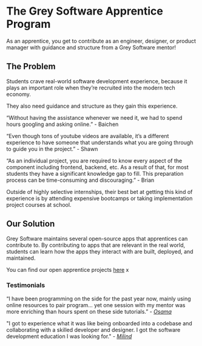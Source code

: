 # The Grey Software Apprentice Program

As an apprentice, you get to contribute as an engineer, designer, or product manager with guidance and structure from a Grey Software mentor!

## The Problem

Students crave real-world software development experience, because it plays an important role when they’re recruited into the modern tech economy. 

They also need guidance and structure as they gain this experience. 

“Without having the assistance whenever we need it, we had to spend hours googling and asking online.” - Baichen

“Even though tons of youtube videos are available, it’s a different experience to have someone that understands what you are going through to guide you in the project.” - Shawn

“As an individual project, you are required to know every aspect of the component including frontend, backend, etc. As a result of that, for most students they have a significant knowledge gap to fill. This preparation process can be time-consuming and discouraging.”  - Brian


Outside of highly selective internships, their best bet at getting this kind of experience is by attending expensive bootcamps or taking implementation project courses at school.

## Our Solution

Grey Software maintains several open-source apps that apprentices can contribute to. By contributing to apps that are relevant in the real world, students can learn how the apps they interact with are built, deployed, and maintained.

You can find our open apprentice projects [here](./projects)
x
### Testimonials

“I have been programming on the side for the past year now, mainly using online resources to pair program... yet one session with my mentor was more enriching than hours spent on these side tutorials.” - [_Osama_](https://github.com/orgs/grey-software/people/OsamaSaleh289)

"I got to experience what it was like being onboarded into a codebase and collaborating with a skilled developer and designer. I got the software development education I was looking for." - [_Milind_](https://github.com/orgs/grey-software/people/milindvishnoi)
